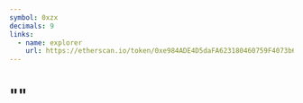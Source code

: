 ```yaml
---
symbol: 0xzx
decimals: 9
links:
  - name: explorer
    url: https://etherscan.io/token/0xe984ADE4D5daFA623180460759F4073b6a470656
---
```


# ""
